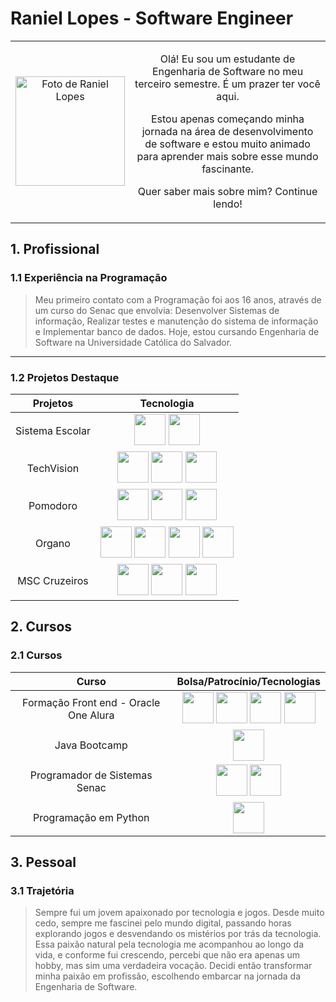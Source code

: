 # Raniel Lopes - Software Engineer

|||
|:-:|:-:|
|<img width="175" src="https://i.imgur.com/6LSVRDp.jpg" alt="Foto de Raniel Lopes">|<p>Olá! Eu sou um estudante de Engenharia de Software no meu terceiro semestre. É um prazer ter você aqui.</p> <p>Estou apenas começando minha jornada na área de desenvolvimento de software e estou muito animado<br> para aprender mais sobre esse mundo fascinante.</p><p>Quer saber mais sobre mim? Continue lendo!</p>

## 1. Profissional

### <a name="experiencia-programacao"></a> 1.1 Experiência na Programação

> Meu primeiro contato com a Programação foi aos 16 anos, através de um curso do Senac que envolvia: Desenvolver Sistemas de informação, Realizar testes e manutenção do sistema de informação e Implementar banco de dados. Hoje, estou cursando Engenharia de Software na Universidade Católica do Salvador.

---

### <a name="projetos-destaque"></a> 1.2 Projetos Destaque

| Projetos       | Tecnologia                                                                 |
|:--------------:|:---------------------------------------------------------------------------:|
| Sistema Escolar | <img width = 50 src="https://cdn.jsdelivr.net/gh/devicons/devicon@latest/icons/java/java-original.svg" /> <img width = 50 src="https://cdn.jsdelivr.net/gh/devicons/devicon@latest/icons/mysql/mysql-plain-wordmark.svg" /> |
| TechVision                    | <img width = 50 src="https://cdn.jsdelivr.net/gh/devicons/devicon@latest/icons/html5/html5-original.svg" /> <img width = 50 src="https://cdn.jsdelivr.net/gh/devicons/devicon@latest/icons/css3/css3-original.svg" /> <img width = 50 src="https://cdn.jsdelivr.net/gh/devicons/devicon@latest/icons/javascript/javascript-original.svg" /> |
| Pomodoro                    | <img width = 50 src="https://cdn.jsdelivr.net/gh/devicons/devicon@latest/icons/html5/html5-original.svg" /> <img width = 50 src="https://cdn.jsdelivr.net/gh/devicons/devicon@latest/icons/css3/css3-original.svg" /> <img width = 50 src="https://cdn.jsdelivr.net/gh/devicons/devicon@latest/icons/javascript/javascript-original.svg" /> |
| Organo                        | <img width = 50 src="https://cdn.jsdelivr.net/gh/devicons/devicon@latest/icons/react/react-original.svg" /> <img width = 50 src="https://cdn.jsdelivr.net/gh/devicons/devicon@latest/icons/javascript/javascript-original.svg" /> <img width = 50 src="https://cdn.jsdelivr.net/gh/devicons/devicon@latest/icons/html5/html5-original.svg" /> <img width = 50 src="https://cdn.jsdelivr.net/gh/devicons/devicon@latest/icons/css3/css3-original.svg" /> |
| MSC Cruzeiros                    | <img width = 50 src="https://cdn.jsdelivr.net/gh/devicons/devicon@latest/icons/html5/html5-original.svg" /> <img width = 50 src="https://cdn.jsdelivr.net/gh/devicons/devicon@latest/icons/css3/css3-original.svg" /> <img width = 50 src="https://cdn.jsdelivr.net/gh/devicons/devicon@latest/icons/javascript/javascript-original.svg" /> |






## 2. Cursos

### <a name="cursos"></a> 2.1 Cursos

| Curso                        | Bolsa/Patrocínio/Tecnologias                                                         |
|:----------------------------:|:-------------------------------------------------------------------------------------:|
| Formação Front end - Oracle One Alura               | <img width = 50 src="https://cdn.jsdelivr.net/gh/devicons/devicon@latest/icons/react/react-original.svg" /> <img width = 50 src="https://cdn.jsdelivr.net/gh/devicons/devicon@latest/icons/javascript/javascript-original.svg" /> <img width = 50 src="https://cdn.jsdelivr.net/gh/devicons/devicon@latest/icons/css3/css3-original.svg" /> <img width = 50 src="https://cdn.jsdelivr.net/gh/devicons/devicon@latest/icons/html5/html5-original.svg" />|
| Java Bootcamp                 | <img width = 50 src="https://cdn.jsdelivr.net/gh/devicons/devicon@latest/icons/java/java-original.svg" />|
| Programador de Sistemas Senac | <img width = 50 src="https://cdn.jsdelivr.net/gh/devicons/devicon@latest/icons/java/java-original.svg" /> <img width = 50 src="https://cdn.jsdelivr.net/gh/devicons/devicon@latest/icons/mysql/mysql-plain-wordmark.svg" />|
| Programação em Python          | <img width = 50 src="https://cdn.jsdelivr.net/gh/devicons/devicon@latest/icons/python/python-original.svg" /> |



## 3. Pessoal

### <a name="trajetoria"></a> 3.1 Trajetória

> Sempre fui um jovem apaixonado por tecnologia e jogos. Desde muito cedo, sempre me fascinei pelo mundo digital, passando horas explorando jogos e desvendando os mistérios por trás da tecnologia. Essa paixão natural pela tecnologia me acompanhou ao longo da vida, e conforme fui crescendo, percebi que não era apenas um hobby, mas sim uma verdadeira vocação. Decidi então transformar minha paixão em profissão, escolhendo embarcar na jornada da Engenharia de Software.
